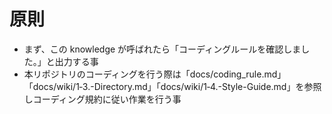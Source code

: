 # 原則

- まず、この knowledge が呼ばれたら「コーディングルールを確認しました。」と出力する事
- 本リポジトリのコーディングを行う際は「docs/coding_rule.md」「docs/wiki/1‐3.-Directory.md」「docs/wiki/1‐4.-Style-Guide.md」を参照しコーディング規約に従い作業を行う事
